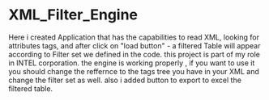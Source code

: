 # XML_Filter_Engine
Here i created Application that has the capabilities to read XML, looking for attributes tags, and after click on "load button" - a filtered Table will appear according to Filter set we defined in the code. this project is part of my role in INTEL corporation. the engine is working properly , if you want to use it you should change the reffernce to the tags tree you have in your XML and change the filter set as well. also i added button to export to excel the filtered table.
